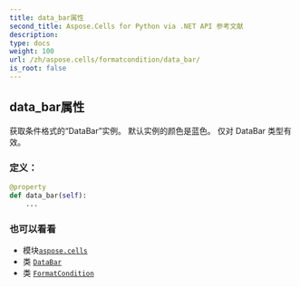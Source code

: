 ```yaml
---
title: data_bar属性
second_title: Aspose.Cells for Python via .NET API 参考文献
description:
type: docs
weight: 100
url: /zh/aspose.cells/formatcondition/data_bar/
is_root: false
---
```

## data_bar属性

获取条件格式的“DataBar”实例。
默认实例的颜色是蓝色。
仅对 DataBar 类型有效。
### 定义：
```python
@property
def data_bar(self):
    ...
```

### 也可以看看
* 模块[`aspose.cells`](../../)
* 类 [`DataBar`](/cells/python-net/zh/aspose.cells/databar)
* 类 [`FormatCondition`](/cells/python-net/zh/aspose.cells/formatcondition)
